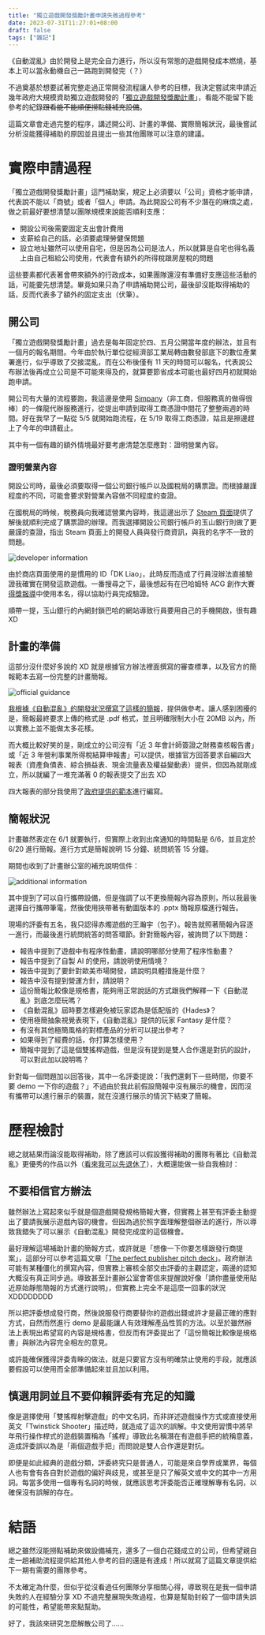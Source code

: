 ```yaml
---
title: "獨立遊戲開發獎勵計畫申請失敗過程參考"
date: 2023-07-31T11:27:01+08:00
draft: false
tags: ["雜記"]
---
```


《自動混亂》由於開發上是完全自力進行，所以沒有常態的遊戲開發成本燃燒，基本上可以當永動機自己一路跑到開發完（？）

不過奠基於想要試著完整走過正常開發流程讓人參考的目標，我決定嘗試來申請近幾年政府大規模資助獨立遊戲開發的「[獨立遊戲開發獎勵計畫](https://digiplus.adi.gov.tw/assets/game_development_apply_note.pdf)」，看能不能留下能參考的紀錄~~跟看能不能順便撈點錢補充設備~~。

這篇文章會走過完整的程序，講述開公司、計畫的準備、實際簡報狀況，最後嘗試分析沒能獲得補助的原因並且提出一些其他團隊可以注意的建議。

# 實際申請過程

「獨立遊戲開發獎勵計畫」這門補助案，規定上必須要以「公司」資格才能申請，代表說不能以「商號」或者「個人」申請。為此開設公司有不少潛在的麻煩之處，做之前最好要想清楚以團隊規模來說能否順利支應：

- 開設公司後需要固定支出會計費用
- 支薪給自己的話，必須要處理勞健保問題
- 設立地址雖然可以使用自宅，但是因為公司是法人，所以就算是自宅也得名義上由自己租給公司使用，代表會有額外的所得稅跟房屋稅的問題

這些要素都代表著會帶來額外的行政成本，如果團隊還沒有準備好支應這些活動的話，可能要先想清楚。畢竟如果只為了申請補助開公司，最後卻沒能取得補助的話，反而代表多了額外的固定支出（伏筆）。

## 開公司

「獨立遊戲開發獎勵計畫」過去是每年固定於四、五月公開當年度的辦法，並且有一個月的報名期間。今年由於執行單位從經濟部工業局轉由數發部底下的數位產業署進行，似乎導致了交接混亂，而在公布後僅有 11 天的時間可以報名，代表說公布辦法後再成立公司是不可能來得及的，就算要節省成本可能也最好四月初就開始跑申請。

開公司有大量的流程要跑，我這邊是使用 [Simpany](https://simpany.co/)（非工商，但服務真的做得很棒）的一條龍代辦服務進行，從提出申請到取得工商憑證中間花了整整兩週的時間。好在我早了一點從 5/5 就開始跑流程，在 5/19 取得工商憑證，姑且是擦邊趕上了今年的申請截止。

其中有一個有趣的額外情境最好要考慮清楚怎麼應對：證明營業內容。

### 證明營業內容

開設公司時，最後必須要取得一個公司銀行帳戶以及國稅局的購票證。而根據嚴謹程度的不同，可能會要求對營業內容做不同程度的查證。

在國稅局的時候，稅務員向我確認營業內容時，我這邊出示了 [Steam 頁面](https://store.steampowered.com/app/1274830/Autopanic)提供了解後就順利完成了購票證的辦理。而我選擇開設公司銀行帳戶的玉山銀行則做了更嚴謹的查證，指出 Steam 頁面上的開發人員與發行商資訊，與我的名字不一致的問題。

![developer information](/images/posts/misc/0001/1.png)

由於商店頁面使用的是慣用的 ID「DK Liao」，此時反而造成了行員沒辦法直接驗證我確實在開發這款遊戲。一番搜尋之下，最後想起有在巴哈姆特 ACG 創作大賽[得獎報導](https://gnn.gamer.com.tw/detail.php?sn=239270)中使用本名，得以協助行員完成驗證。

順帶一提，玉山銀行的內網封鎖巴哈的網站導致行員要用自己的手機開啟，很有趣 XD

## 計畫的準備

這部分沒什麼好多說的 XD 就是根據官方辦法裡面撰寫的審查標準，以及官方的簡報範本去寫一份完整的計畫簡報。

![official guidance](/images/posts/misc/0001/2.png)

[我根據《自動混亂》的開發狀況撰寫了這樣的簡報](/static/documents/posts/misc/0001/%E7%8D%A8%E7%AB%8B%E9%81%8A%E6%88%B2%E9%96%8B%E7%99%BC%E7%8D%8E%E5%8B%B5%E8%A8%88%E7%95%AB%E6%8F%90%E6%A1%88%E7%B0%A1%E5%A0%B1_%E8%87%AA%E5%8B%95%E6%B7%B7%E4%BA%82.pptx)，提供做參考。讓人感到困擾的是，簡報最終要求上傳的格式是 .pdf 格式，並且明確限制大小在 20MB 以內，所以實務上並不能做太多花樣。

而大概比較好笑的是，剛成立的公司沒有「近 3 年會計師簽證之財務查核報告書」或「近 3 年營利事業所得稅結算申報書」可以提供，根據官方回答要求自編四大報表（資產負債表、綜合損益表、現金流量表及權益變動表）提供，但因為就剛成立，所以就編了一堆充滿著 0 的報表提交了出去 XD

四大報表的部分我使用了[政府提供的範本](https://gcis.nat.gov.tw/mainNew/publicContentAction.do?method=showPublic&pkGcisPublicContent=3858)進行編寫。

## 簡報狀況

計畫雖然表定在 6/1 就要執行，但實際上收到出席通知的時間點是 6/6，並且定於 6/20 進行簡報。進行方式是簡報說明 15 分鐘、統問統答 15 分鐘。

期間也收到了計畫辦公室的補充說明信件：

![additional information](/images/posts/misc/0001/3.png)

其中提到了可以自行攜帶設備，但是強調了以不更換簡報內容為原則，所以我最後選擇自行攜帶筆電，然後使用挾帶著有動圖版本的 .pptx 簡報原檔進行報告。

現場的評委有五名，我只認得赤燭遊戲的王瀚宇（包子）。報告就照著簡報內容逐一進行，而最後進行統問統答的問答環節。針對簡報內容，被詢問了以下問題：

- 報告中提到了遊戲中有程序性動畫，請說明哪部分使用了程序性動畫？
- 報告中提到了自製 AI 的使用，請說明使用情境？
- 報告中提到了要針對歐美市場開發，請說明具體措施是什麼？
- 報告中沒有提到營運方針，請說明？
- 這份簡報比較像是規格書，能夠用正常說話的方式跟我們解釋一下《自動混亂》到底怎麼玩嗎？
- 《自動混亂》屆時要怎樣避免被玩家認為是低配版的《Hades》？
- 使用極簡抽象視覺表現下，《自動混亂》提供的玩家 Fantasy 是什麼？
- 有沒有其他極簡風格的對標產品的分析可以提出參考？
- 如果得到了經費的話，你打算怎樣使用？
- 簡報中提到了這是個雙搖桿遊戲，但是沒有提到是雙人合作還是對抗的設計，可以對此加以說明嗎？

針對每一個問題加以回答後，其中一名評委提說：「我們還剩下一些時間，你要不要 demo 一下你的遊戲？」不過由於我此前假設簡報中沒有展示的機會，因而沒有攜帶可以進行展示的裝置，就在沒進行展示的情況下結束了簡報。

# 歷程檢討

總之就結果而論沒能取得補助，除了應該可以假設獲得補助的團隊有著比《自動混亂》更優秀的作品以外（<abbr title="My job here is done">看來我可以先退休了</abbr>），大概還能做一些自我檢討：

## 不要相信官方辦法

雖然辦法上寫起來似乎就是個遊戲開發規格簡報大賽，但實務上甚至有評委主動提出了要請我展示遊戲內容的機會。但因為過於照字面理解整個辦法的進行，所以導致我錯失了可以展示《自動混亂》開發完成度的這個機會。

最好理解這場補助計畫的簡報方式，或許就是「想像一下你要怎樣跟發行商提案」，這部分可以參考這篇文章「[The perfect publisher pitch deck](https://www.gamesindustry.biz/the-perfect-publisher-pitch-deck)」。政府辦法可能有某種僵化的撰寫內容，但實務上審核全部交由評委的主觀認定，兩邊的認知大概沒有真正同步過。導致甚至計畫辦公室會寄信來提醒說好像「請你盡量使用貼近原始靜態簡報的方式進行說明」，但實務上完全不是這麼一回事的狀況 XDDDDDDDD

所以把評委想成發行商，然後說服發行商要替你的遊戲出錢或許才是最正確的應對方式，自然而然進行 demo 是最能讓人有效理解產品性質的方法。以至於雖然辦法上表現出希望寫的內容是規格書，但反而有評委提出了「這份簡報比較像是規格書」與辦法內容完全相左的意見。

或許能確保獲得評委青睞的做法，就是只要官方沒有明確禁止使用的手段，就應該要假設可以使用而全部準備起來並且加以利用。

## 慎選用詞並且不要仰賴評委有充足的知識

像是選擇使用「雙搖桿射擊遊戲」的中文名詞，而非詳述遊戲操作方式或直接使用英文「Twinstick Shooter」描述時，就造成了這次的誤解。中文使用習慣中將早年飛行操作桿式的遊戲裝置稱為「搖桿」導致此名稱潛在有遊戲手把的統稱意義，造成評委誤以為是「兩個遊戲手把」而問說是雙人合作還是對抗。

即便是如此經典的遊戲分類，評委終究只是普通人，可能是來自學界或業界，每個人也有會有各自對於遊戲的偏好與歧見，或甚至是只了解英文或中文的其中一方用詞。每當多使用一個專有名詞的時候，就應該思考評委能否正確理解專有名詞，以確保沒有誤解的存在。

# 結語

總之雖然沒能撈點補助來做設備補充，還多了一個白花錢成立的公司，但希望親自走一趟補助流程提供給其他人參考的目的還是有達成！所以就寫了這篇文章提供給下一期有需要的團隊參考。

不太確定為什麼，但似乎從沒看過任何團隊分享相關心得，導致現在是我一個申請失敗的人在經驗分享 XD 不過完整展現失敗過程，也算是幫助封殺了一個申請失誤的可能性，希望能帶來點幫助。

好了，我該來研究怎麼解散公司了......